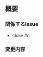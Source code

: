 ## 概要
<!-- ざっくりと変更内容や必要な情報を書く -->


### 関係するissue
<!-- 関係するissueをリストアップする -->
<!-- もしこのPRがmargeされればcloseしてもよいissueの場合は close #n (nは当該のPRの数字) と書く -->


- close #n

### 変更内容
<!-- 詳細な変更内容を書く -->
